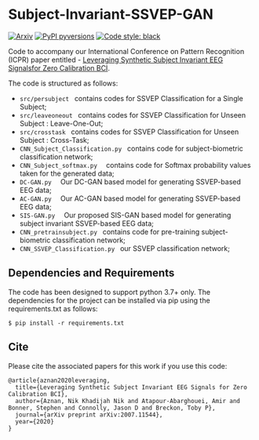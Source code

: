 # Subject-Invariant-SSVEP-GAN

[![Arxiv](https://img.shields.io/badge/ArXiv-2112.06567-orange.svg)](https://arxiv.org/abs/2007.11544)
[![PyPI pyversions](https://img.shields.io/pypi/pyversions/pykeen)](https://img.shields.io/pypi/pyversions/pykeen)
[![Code style: black](https://img.shields.io/badge/code%20style-black-000000.svg)](https://github.com/psf/black)

Code to accompany our International Conference on Pattern Recognition (ICPR) paper entitled -
[Leveraging Synthetic Subject Invariant EEG Signalsfor Zero Calibration BCI](https://arxiv.org/pdf/2007.11544.pdf).

The code is structured as follows:

- `src/persubject ` contains codes for SSVEP Classification for a Single Subject; 
- `src/leaveoneout ` contains codes for SSVEP Classification for Unseen Subject : Leave-One-Out;
- `src/crosstask ` contains codes for SSVEP Classification for Unseen Subject : Cross-Task;
- `CNN_Subject_Classification.py ` contains code for subject-biometric classification network;
- `CNN_Subject_softmax.py  ` contains code for Softmax probability values taken for the generated data;
- `DC-GAN.py  ` Our DC-GAN based model for generating SSVEP-based EEG data;
- `AC-GAN.py  ` Our AC-GAN based model for generating SSVEP-based EEG data;
- `SIS-GAN.py  ` Our proposed SIS-GAN based model for generating subject invariant SSVEP-based EEG data;
- `CNN_pretrainsubject.py ` contains code for pre-training subject-biometric classification network;
- `CNN_SSVEP_Classification.py ` our SSVEP classification network;

## Dependencies and Requirements
The code has been designed to support python 3.7+ only. The dependencies for the project can be installed via pip using the requirements.txt as follows:

```shell
$ pip install -r requirements.txt
```

## Cite

Please cite the associated papers for this work if you use this code:

```
@article{aznan2020leveraging,
  title={Leveraging Synthetic Subject Invariant EEG Signals for Zero Calibration BCI},
  author={Aznan, Nik Khadijah Nik and Atapour-Abarghouei, Amir and Bonner, Stephen and Connolly, Jason D and Breckon, Toby P},
  journal={arXiv preprint arXiv:2007.11544},
  year={2020}
}
```
